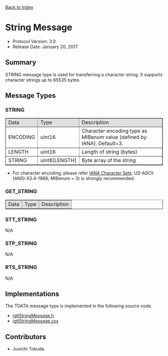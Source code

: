 [Back to Index](/Documents/Protocol/index.md)

String Message
==============

- Protocol Version: 3.0
- Release Date: January 20, 2017


## Summary

STRING message type is used for transferring a character string. It supports character strings up to 65535 bytes.

## Message Types

### STRING

<table border="1" cellpadding="5" cellspacing="0" align="center">

<tbody><tr>
<td align="left" style="background:#e0e0e0;"> Data
</td><td align="left" style="background:#e0e0e0;"> Type
</td><td align="left" style="background:#e0e0e0;"> Description
</td></tr>
<tr>
<td align="left"> ENCODING
</td><td align="left"> uint16
</td><td align="left"> Character encoding type as MIBenum value (defined by IANA). Default=3.
</td></tr>
<tr>
<td align="left"> LENGTH
</td><td align="left"> uint16
</td><td align="left"> Length of string (bytes)
</td></tr>
<tr>
<td align="left"> STRING
</td><td align="left"> uint8[LENGTH]
</td><td align="left"> Byte array of the string
</td></tr>
</tbody></table>

* For character encoding, please refer [IANA Character Sets](http://www.iana.org/assignments/character-sets). US-ASCII (ANSI-X3.4-1968; MIBenum = 3) is strongly recommended.

### GET_STRING

<table border="1" cellpadding="5" cellspacing="0" align="center">

<tbody><tr>
<td style="background:#e0e0e0;"> Data
</td><td style="background:#e0e0e0;"> Type
</td><td style="background:#e0e0e0;"> Description
</td></tr>
</tbody></table>

### STT_STRING

N/A

### STP_STRING

N/A


### RTS_STRING

N/A

## Implementations

The TDATA message type is implemented in the following source code.

* [igtlStringMessage.h](/Source/igtlStringMessage.h)
* [igtlStringMessage.cxx](/Source/igtlStringMessage.cxx)

## Contributors

* Junichi Tokuda








